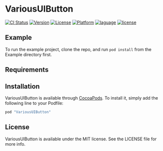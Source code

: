 # VariousUIButton

[![CI Status](http://img.shields.io/travis/ayumu838/VariousUIButton.svg?style=flat)](https://travis-ci.org/ayumu838/VariousUIButton)
[![Version](https://img.shields.io/cocoapods/v/VariousUIButton.svg?style=flat)](http://cocoapods.org/pods/VariousUIButton)
[![License](https://img.shields.io/cocoapods/l/VariousUIButton.svg?style=flat)](http://cocoapods.org/pods/VariousUIButton)
[![Platform](https://img.shields.io/cocoapods/p/VariousUIButton.svg?style=flat)](http://cocoapods.org/pods/VariousUIButton)
[![laguage](https://img.shields.io/badge/swift-3.0.2-blue.svg)](https://travis-ci.org/ayumu838/VariousUIButton)
[![license](https://img.shields.io/github/license/ayumu838/VariousUIButton.svg)](https://github.com/ayumu838/VariousUIButton/blob/master/LICENSE)

## Example

To run the example project, clone the repo, and run `pod install` from the Example directory first.

## Requirements

## Installation

VariousUIButton is available through [CocoaPods](http://cocoapods.org). To install
it, simply add the following line to your Podfile:

```ruby
pod "VariousUIButton"
```

## License

VariousUIButton is available under the MIT license. See the LICENSE file for more info.

